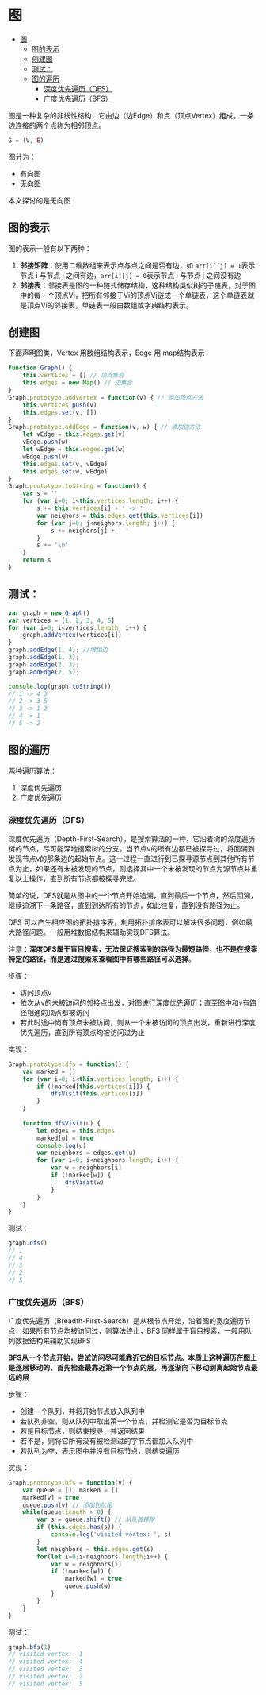 图
===
<!-- TOC -->

- [图](#图)
  - [图的表示](#图的表示)
  - [创建图](#创建图)
  - [测试：](#测试)
  - [图的遍历](#图的遍历)
    - [深度优先遍历（DFS）](#深度优先遍历dfs)
    - [广度优先遍历（BFS）](#广度优先遍历bfs)

<!-- /TOC -->

图是一种复杂的非线性结构，它由边（边Edge）和点（顶点Vertex）组成。一条边连接的两个点称为相邻顶点。

```js
G = (V, E)
```

图分为：
- 有向图
- 无向图

本文探讨的是无向图

## 图的表示
图的表示一般有以下两种：
1. **邻接矩阵**：使用二维数组来表示点与点之间是否有边，如 `arr[i][j] = 1`表示节点 i 与节点 j 之间有边，`arr[i][j] = 0`表示节点 i 与节点 j 之间没有边
1. **邻接表**：邻接表是图的一种链式储存结构，这种结构类似树的子链表，对于图中的每一个顶点Vi，把所有邻接于Vi的顶点Vj链成一个单链表，这个单链表就是顶点Vi的邻接表，单链表一般由数组或字典结构表示。


## 创建图
下面声明图类，Vertex 用数组结构表示，Edge 用 map结构表示

```js
function Graph() {
    this.vertices = [] // 顶点集合
    this.edges = new Map() // 边集合
}
Graph.prototype.addVertex = function(v) { // 添加顶点方法
    this.vertices.push(v)
    this.edges.set(v, [])
}
Graph.prototype.addEdge = function(v, w) { // 添加边方法
    let vEdge = this.edges.get(v)
    vEdge.push(w)
    let wEdge = this.edges.get(w)
    wEdge.push(v)
    this.edges.set(v, vEdge)
    this.edges.set(w, wEdge)
}
Graph.prototype.toString = function() {
    var s = ''
    for (var i=0; i<this.vertices.length; i++) {
        s += this.vertices[i] + ' -> '
        var neighors = this.edges.get(this.vertices[i])
        for (var j=0; j<neighors.length; j++) {
            s += neighors[j] + ' '
        }
        s += '\n'
    }
    return s
}
```

## 测试：
```js
var graph = new Graph()
var vertices = [1, 2, 3, 4, 5]
for (var i=0; i<vertices.length; i++) {
    graph.addVertex(vertices[i])
}
graph.addEdge(1, 4); //增加边
graph.addEdge(1, 3);
graph.addEdge(2, 3);
graph.addEdge(2, 5);

console.log(graph.toString())
// 1 -> 4 3 
// 2 -> 3 5 
// 3 -> 1 2 
// 4 -> 1 
// 5 -> 2
```

## 图的遍历
两种遍历算法：
1. 深度优先遍历
2. 广度优先遍历

### 深度优先遍历（DFS）
深度优先遍历（Depth-First-Search），是搜索算法的一种，它沿着树的深度遍历树的节点，尽可能深地搜索树的分支。当节点v的所有边都已被探寻过，将回溯到发现节点v的那条边的起始节点。这一过程一直进行到已探寻源节点到其他所有节点为止，如果还有未被发现的节点，则选择其中一个未被发现的节点为源节点并重复以上操作，直到所有节点都被探寻完成。

简单的说，DFS就是从图中的一个节点开始追溯，直到最后一个节点，然后回溯，继续追溯下一条路径，直到到达所有的节点，如此往复，直到没有路径为止。

DFS 可以产生相应图的拓扑排序表，利用拓扑排序表可以解决很多问题，例如最大路径问题。一般用堆数据结构来辅助实现DFS算法。

注意：**深度DFS属于盲目搜索，无法保证搜索到的路径为最短路径，也不是在搜索特定的路径，而是通过搜索来查看图中有哪些路径可以选择**。

步骤：
- 访问顶点v
- 依次从v的未被访问的邻接点出发，对图进行深度优先遍历；直至图中和v有路径相通的顶点都被访问
- 若此时途中尚有顶点未被访问，则从一个未被访问的顶点出发，重新进行深度优先遍历，直到所有顶点均被访问过为止

实现：
```js
Graph.prototype.dfs = function() {
    var marked = []
    for (var i=0; i<this.vertices.length; i++) {
        if (!marked[this.vertices[i]]) {
            dfsVisit(this.vertices[i])
        }
    }
    
    function dfsVisit(u) {
        let edges = this.edges
        marked[u] = true
        console.log(u)
        var neighbors = edges.get(u)
        for (var i=0; i<neighbors.length; i++) {
            var w = neighbors[i]
            if (!marked[w]) {
                dfsVisit(w)
            }
        }
    }
}
```

测试：
```js
graph.dfs()
// 1
// 4
// 3
// 2
// 5
```

### 广度优先遍历（BFS）
广度优先遍历（Breadth-First-Search）是从根节点开始，沿着图的宽度遍历节点，如果所有节点均被访问过，则算法终止，BFS 同样属于盲目搜索，一般用队列数据结构来辅助实现BFS

**BFS从一个节点开始，尝试访问尽可能靠近它的目标节点。本质上这种遍历在图上是逐层移动的，首先检查最靠近第一个节点的层，再逐渐向下移动到离起始节点最远的层**

步骤：
- 创建一个队列，并将开始节点放入队列中
- 若队列非空，则从队列中取出第一个节点，并检测它是否为目标节点
- 若是目标节点，则结束搜寻，并返回结果
- 若不是，则将它所有没有被检测过的字节点都加入队列中
- 若队列为空，表示图中并没有目标节点，则结束遍历

实现：
```js
Graph.prototype.bfs = function(v) {
    var queue = [], marked = []
    marked[v] = true
    queue.push(v) // 添加到队尾
    while(queue.length > 0) {
        var s = queue.shift() // 从队首移除
        if (this.edges.has(s)) {
            console.log('visited vertex: ', s)
        }
        let neighbors = this.edges.get(s)
        for(let i=0;i<neighbors.length;i++) {
            var w = neighbors[i]
            if (!marked[w]) {
                marked[w] = true
                queue.push(w)
            }
        }
    }
}
```

测试：
```js
graph.bfs(1)
// visited vertex:  1
// visited vertex:  4
// visited vertex:  3
// visited vertex:  2
// visited vertex:  5
```